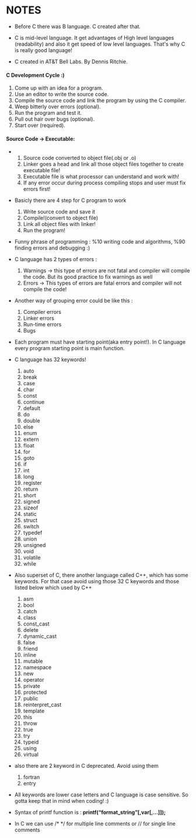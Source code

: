 # NOTES

- Before C there was B language. C created after that.

- C is mid-level language. It get advantages of High level languages (readability) and also it get speed of low level languages. That's why C is really good language!

- C created in AT&T Bell Labs. By Dennis Ritchie.

#### C Development Cycle :)

1. Come up with an idea for a program.
2. Use an editor to write the source code.
3. Compile the source code and link the program by using the C compiler.
4. Weep bitterly over errors (optional).
5. Run the program and test it.
6. Pull out hair over bugs (optional).
7. Start over (required).

#### Source Code -> Executable:
- 
    1. Source code converted to object file(.obj or .o)
    2. Linker goes a head and link all those object files together to create executable file!
    3. Executable file is what processor can understand and work with!
    4. If any error occur during process compiling stops and user must fix errors first!

- Basicly there are 4 step for C program to work
    1. Write source code and save it
    2. Compile!(convert to object file)
    3. Link all object files with linker!
    4. Run the program!

- Funny phrase of programming : %10 writing code and algorithms, %90 finding errors and debugging :)

- C language has 2 types of errors : 
    1. Warnings -> this type of errors are not fatal and compiler will compile the code. But its good practice to fix warnings as well
    2. Errors   -> This types of errors are fatal errors and compiler will not compile the code!

- Another way of grouping error could be like this :
    1. Compiler errors  
    2. Linker errors
    3. Run-time errors
    4. Bugs

- Each program must have starting point(aka entry point!). In C language every program starting point is main function.

- C language has 32 keywords!
    1. auto     
    2. break
    3. case
    4. char
    5. const
    6. continue
    7. default
    8. do
    9. double
    10. else
    11. enum
    12. extern
    13. float
    14. for
    15. goto
    16. if
    17. int 
    18. long
    19. register
    20. return
    21. short
    22. signed
    23. sizeof
    24. static
    25. struct
    26. switch
    27. typedef
    28. union
    29. unsigned
    30. void 
    31. volatile
    32. while

- Also superset of C, there another language called C++, which has some keywords. For that case avoid using those 32 C keywords and those listed below which used by C++
    1. asm                  
    2. bool
    3. catch
    4. class
    5. const_cast
    6. delete
    7. dynamic_cast
    8. false
    9. friend
    10. inline
    11. mutable
    12. namespace
    13. new
    14. operator
    15. private
    16. protected
    17. public
    18. reinterpret_cast
    19. template
    20. this
    21. throw
    22. true
    23. try
    24. typeid
    25. using
    26. virtual

- also there are 2 keyword in C deprecated. Avoid using them
    1. fortran
    2. entry

- All keywords are lower case letters and C language is case sensitive. So gotta keep that in mind when coding! :)  

- Syntax of printf function is : **printf(“format_string”[,var[,...]]);**

- In C we can use /* */ for multiple line comments or // for single line comments
